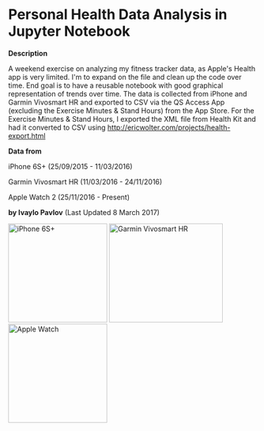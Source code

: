 # Personal Health Data Analysis in Jupyter Notebook

**Description**

A weekend exercise on analyzing my fitness tracker data, as Apple's Health app is very limited.
I'm to expand on the file and clean up the code over time. End goal is to have a reusable notebook with good graphical representation of trends over time. The data is collected from iPhone and Garmin Vivosmart HR and exported to CSV via the QS Access App (excluding the Exercise Minutes & Stand Hours) from the App Store.
For the Exercise Minutes & Stand Hours, I exported the XML file from Health Kit and had it converted to CSV using http://ericwolter.com/projects/health-export.html 

**Data from**

iPhone 6S+ (25/09/2015 - 11/03/2016)

Garmin Vivosmart HR (11/03/2016 - 24/11/2016)

Apple Watch 2 (25/11/2016 - Present)

**by Ivaylo Pavlov** (Last Updated 8 March 2017)

<img src="https://static.garmincdn.com/en/products/010-01955-00/g/cf-lg.jpg" alt="iPhone 6S+" width="200" height="200">
<img src="http://sellbuyswapfree.com.au/wp-content/uploads/2016/05/229185.jpg" alt="Garmin Vivosmart HR" width="230" height="200">
<img src="http://target.scene7.com/is/image/Target/16867615?wid=450&hei=450&fmt=pjpeg" alt="Apple Watch" width="200" height="200">

